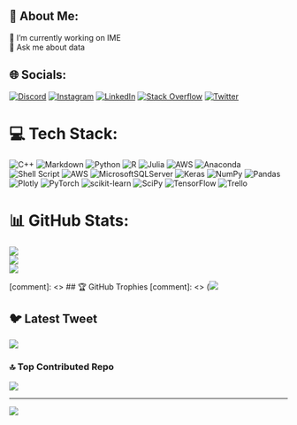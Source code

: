 ## 💫 About Me:
🔭 I’m currently working on IME<br>💬 Ask me about data


## 🌐 Socials:
[![Discord](https://img.shields.io/badge/Discord-%237289DA.svg?logo=discord&logoColor=white)](https://discord.gg/Hellch!ef#5336) [![Instagram](https://img.shields.io/badge/Instagram-%23E4405F.svg?logo=Instagram&logoColor=white)](https://instagram.com/thedatascientist) [![LinkedIn](https://img.shields.io/badge/LinkedIn-%230077B5.svg?logo=linkedin&logoColor=white)](https://linkedin.com/in/ali-sadeghi-aghili) [![Stack Overflow](https://img.shields.io/badge/-Stackoverflow-FE7A16?logo=stack-overflow&logoColor=white)](https://stackoverflow.com/users/ali-sadeghi-aghili) [![Twitter](https://img.shields.io/badge/Twitter-%231DA1F2.svg?logo=Twitter&logoColor=white)](https://twitter.com/alisadeghi67) 

# 💻 Tech Stack:
![C++](https://img.shields.io/badge/c++-%2300599C.svg?style=for-the-badge&logo=c%2B%2B&logoColor=white) ![Markdown](https://img.shields.io/badge/markdown-%23000000.svg?style=for-the-badge&logo=markdown&logoColor=white) ![Python](https://img.shields.io/badge/python-3670A0?style=for-the-badge&logo=python&logoColor=ffdd54) ![R](https://img.shields.io/badge/r-%23276DC3.svg?style=for-the-badge&logo=r&logoColor=white) 	![Julia](https://img.shields.io/badge/-Julia-9558B2?style=for-the-badge&logo=julia&logoColor=white) ![AWS](https://img.shields.io/badge/AWS-%23FF9900.svg?style=for-the-badge&logo=amazon-aws&logoColor=white) ![Anaconda](https://img.shields.io/badge/Anaconda-%2344A833.svg?style=for-the-badge&logo=anaconda&logoColor=white) ![Shell Script](https://img.shields.io/badge/shell_script-%23121011.svg?style=for-the-badge&logo=gnu-bash&logoColor=white) ![AWS](https://img.shields.io/badge/AWS-%23FF9900.svg?style=for-the-badge&logo=amazon-aws&logoColor=white) ![MicrosoftSQLServer](https://img.shields.io/badge/Microsoft%20SQL%20Sever-CC2927?style=for-the-badge&logo=microsoft%20sql%20server&logoColor=white) ![Keras](https://img.shields.io/badge/Keras-%23D00000.svg?style=for-the-badge&logo=Keras&logoColor=white) ![NumPy](https://img.shields.io/badge/numpy-%23013243.svg?style=for-the-badge&logo=numpy&logoColor=white) ![Pandas](https://img.shields.io/badge/pandas-%23150458.svg?style=for-the-badge&logo=pandas&logoColor=white) ![Plotly](https://img.shields.io/badge/Plotly-%233F4F75.svg?style=for-the-badge&logo=plotly&logoColor=white) ![PyTorch](https://img.shields.io/badge/PyTorch-%23EE4C2C.svg?style=for-the-badge&logo=PyTorch&logoColor=white) ![scikit-learn](https://img.shields.io/badge/scikit--learn-%23F7931E.svg?style=for-the-badge&logo=scikit-learn&logoColor=white) ![SciPy](https://img.shields.io/badge/SciPy-%230C55A5.svg?style=for-the-badge&logo=scipy&logoColor=%white) ![TensorFlow](https://img.shields.io/badge/TensorFlow-%23FF6F00.svg?style=for-the-badge&logo=TensorFlow&logoColor=white) ![Trello](https://img.shields.io/badge/Trello-%23026AA7.svg?style=for-the-badge&logo=Trello&logoColor=white)
# 📊 GitHub Stats:
![](https://github-readme-stats.vercel.app/api?username=alisadeghiaghili&theme=dark&hide_border=false&include_all_commits=true&count_private=true)<br/>
![](https://github-readme-streak-stats.herokuapp.com/?user=alisadeghiaghili&theme=dark&hide_border=false)<br/>
![](https://github-readme-stats.vercel.app/api/top-langs/?username=alisadeghiaghili&theme=dark&hide_border=false&include_all_commits=true&count_private=true&layout=compact)

[comment]: <> ## 🏆 GitHub Trophies
[comment]: <> (![](https://github-profile-trophy.vercel.app/?username=alisadeghiaghili&theme=radical&no-frame=false&no-bg=true&margin-w=4)

## 🐦 Latest Tweet
[![](https://gtce.itsvg.in/api?username=alisadeghi67)](https://github.com/VishwaGauravIn/github-twitter-card-embed)

### 🔝 Top Contributed Repo
![](https://github-contributor-stats.vercel.app/api?username=alisadeghiaghili&limit=5&theme=dark&combine_all_yearly_contributions=true)

---
[![](https://visitcount.itsvg.in/api?id=alisadeghiaghili&icon=0&color=0)](https://visitcount.itsvg.in)

